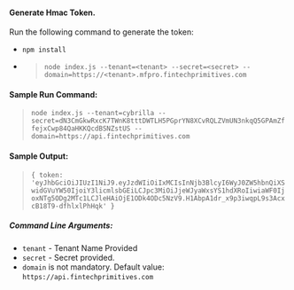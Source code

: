 #### Generate Hmac Token.


Run the following command to generate the token:
- `npm install`
- > `node index.js --tenant=<tenant> --secret=<secret> --domain=https://<tenant>.mfpro.fintechprimitives.com`

#### Sample Run Command:
> `node index.js --tenant=cybrilla --secret=dN3CmGkwRxcK7TWnK8tttDWTLH5PGprYN8XCvRQLZVmUN3nkqQ5GPAmZffejxCwp84QaHKKQcdBSNZstUS --domain=https://api.fintechprimitives.com`

#### Sample Output:
> `{ token:
   'eyJhbGciOiJIUzI1NiJ9.eyJzdWIiOiIxMCIsInNjb3BlcyI6WyJ0ZW5hbnQiXSwidGVuYW50IjoiY3licmlsbGEiLCJpc3MiOiJjeWJyaWxsYS1hdXRoIiwiaWF0IjoxNTg5ODg2MTc1LCJleHAiOjE1ODk4ODc5NzV9.H1AbpA1dr_x9p3iwqpL9s3AcxcB18T9-dfhlxlPhHqk' }`

##### Command Line Arguments:
- `tenant` - Tenant Name Provided
- `secret` - Secret provided.
- `domain` is not mandatory. Default value: `https://api.fintechprimitives.com`